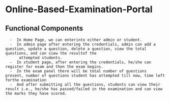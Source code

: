 # Online-Based-Examination-Portal

##  Functional Components

      -  In Home Page, we can enterinto either admin or student.
      -  In admin page after entering the credentials, admin can add a question, update a question, delete a question, view the total questions, and can view the resultof the 
          attempted students.
      -  In student page, after entering the credentials, he/she can register for exam and then the exam begins.
      -  In the exam panel there will be total number of questions present, number of questions student has attempted till now, time left forthe examination
      -  And after submitting all the questions, students can view their result i.e., he/she has passed/failed in the examination and can view the marks they have scored.
